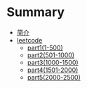 # Summary

* [简介](README.md)
* [leetcode](leetcode/README.md)
  * [part1(1-500)](leetcode/part1(1-500)/README.md)
  * [part2(501-1000)](leetcode/part2(501-1000)/README.md)
  * [part3(1000-1500)](leetcode/part3(1000-1500)/README.md)
  * [part4(1501-2000)](leetcode/part4(1501-2000)/README.md)
  * [part5(2000-2500)](leetcode/part5(2000-2500)/README.md)


